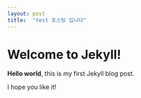 ```yaml
---
layout: post
title:  "test 포스팅 입니다"
---
```


# Welcome to Jekyll!

**Hello world**, this is my first Jekyll blog post.

I hope you like it!
